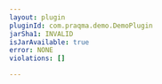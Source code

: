 ```yaml
---
layout: plugin
pluginId: com.praqma.demo.DemoPlugin
jarSha1: INVALID
isJarAvailable: true
error: NONE
violations: []

---
```

